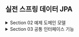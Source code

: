 ## 실전 스프링 데이터 JPA

<details>
<summary>Section 02 예제 도메인 모델</summary></summary>
<div markdown="1">

### 예제 도메인 모델
- ![img.png](img.png)
- ![img_1.png](img_1.png)

</div>
</details>


<details>
<summary>Section 03 공통 인터페이스 기능</summary></summary>
<div markdown="1">

### 순수 jpa 기반 리포지토리를 살펴보자
- 회원 기본 CRUD

```java
package study.datajpa.repository;

import jakarta.persistence.EntityManager;
import jakarta.persistence.PersistenceContext;
import org.springframework.stereotype.Repository;
import study.datajpa.entity.Member;

import javax.swing.text.html.Option;
import java.util.List;
import java.util.Optional;

@Repository
public class MemberJpaRepository {

    @PersistenceContext
    private EntityManager em;

    public Member save(Member member) {
        em.persist(member);
        return member;
    }

    public void delete(Member member) {
        em.remove(member);
    }

    public List<Member> findAll() {
        return em.createQuery("select m from Member m", Member.class)
                .getResultList();
    }

    public Optional<Member> findById(Long id) {
        Member member = em.find(Member.class, id);
        return Optional.ofNullable(member);
    }

    public long count() {
        return em.createQuery("select count(m) from Member m", Long.class).getSingleResult();
    }
    public Member find(Long id) {
        return em.find(Member.class, id);
    }
}

```

- Team 기본 CRUD

```java
package study.datajpa.repository;

import jakarta.persistence.EntityManager;
import jakarta.persistence.PersistenceContext;
import org.springframework.stereotype.Repository;
import study.datajpa.entity.Team;

import java.util.List;
import java.util.Optional;

@Repository
public class TeamRepository {

    @PersistenceContext
    private EntityManager em;

    public Team save(Team team) {
        em.persist(team);
        return team;
    }

    public void delete(Team team) {
        em.remove(team);
    }

    public List<Team> findAll() {
        return em.createQuery("select t from Team t", Team.class)
                .getResultList();
    }

    public Optional<Team> findById(Long id) {
        Team team = em.find(Team.class, id);
        return Optional.ofNullable(team);
    }

    public long count() {
        return em.createQuery("select count(t) from Team t", Long.class)
                .getSingleResult();
    }

}

```
- CRUD가 반복적으로 진행되고 있는 것을 알 수 있다.
- 제네릭을 사용하면 재사용성을 늘릴 수 있을지도!?
- Spring 데이터 jpa에서는 공통 인터페이스를 통해서 boilerplate한 코드를 삭제할 수 있도록 도와준다.

### Spring Data JPA 공통 인터페이스 

- Spring Data JPA를 사용하면 인터페이스를 사용하는 것만으로 CRUD 공통 인터페이스를 사용가능 하다. 어떻게 그것이 가능할까!?
- 실제로 인터페이스를 사용할 때 class를 찍어보자
  - memberRepository.getClass() class com.sun.proxy.$ProxyXXX
- 스프링 jpa가 구현체를 생성하고 프록시로 제공하는 것을 확인할 수 있다

### Spring Data JPA 공통 인터페이스 적용
- 공통 인터페이스를 적용해보자

```java
    @Test
    public void basicCRUD() throws Exception {

        //given
        Member member1 = new Member("member1");
        Member member2 = new Member("member2");
        memberRepository.save(member1);
        memberRepository.save(member2);
        //단건 조회 검증
        Member findMember1 = memberRepository.findById(member1.getId()).get();
        Member findMember2 = memberRepository.findById(member2.getId()).get();
        assertThat(findMember1).isEqualTo(member1);
        assertThat(findMember2).isEqualTo(member2);

        //리스트 조회 검증
        List<Member> all = memberRepository.findAll();
        assertThat(all.size()).isEqualTo(2);

        //count 검증
        long count = memberRepository.count();
        assertThat(count).isEqualTo(2);

        //삭제 검증
        memberRepository.delete(member1);
        memberRepository.delete(member2);
        long deletedCount = memberRepository.count();
        assertThat(deletedCount).isEqualTo(0);

    }

```
- Spring Data JPA로 똑같이 적용을 해보아도 이미 구현되어 있는 기능들이라 별 다른 수정 없이 사용 가능한 것을 확인할 수 있다.

### 공통 인터페이스 분석
- ![img_2.png](img_2.png)


</div>
</details>